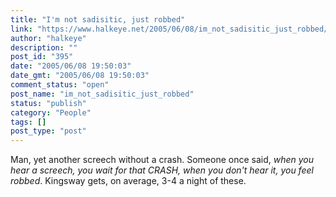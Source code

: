 ```yaml
---
title: "I'm not sadisitic, just robbed"
link: "https://www.halkeye.net/2005/06/08/im_not_sadisitic_just_robbed/"
author: "halkeye"
description: ""
post_id: "395"
date: "2005/06/08 19:50:03"
date_gmt: "2005/06/08 19:50:03"
comment_status: "open"
post_name: "im_not_sadisitic_just_robbed"
status: "publish"
category: "People"
tags: []
post_type: "post"
---
```


Man, yet another screech without a crash. Someone once said, _when you hear a screech, you wait for that CRASH, when you don't hear it, you feel robbed_. Kingsway gets, on average, 3-4 a night of these.